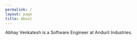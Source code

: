 ```yaml
---
permalink: /
layout: page
title: About
---
```


Abhay Venkatesh is a Software Engineer at Anduril Industries.
